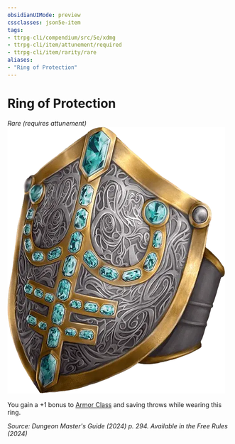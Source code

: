 ```yaml
---
obsidianUIMode: preview
cssclasses: json5e-item
tags:
- ttrpg-cli/compendium/src/5e/xdmg
- ttrpg-cli/item/attunement/required
- ttrpg-cli/item/rarity/rare
aliases: 
- "Ring of Protection"
---
```

# Ring of Protection
*Rare (requires attunement)*  
![](3-Mechanics/CLI/items/img/ring-of-protection.webp#right)


You gain a +1 bonus to [Armor Class](3-Mechanics/CLI/rules/variant-rules/armor-class-xphb.md) and saving throws while wearing this ring.

*Source: Dungeon Master's Guide (2024) p. 294. Available in the Free Rules (2024)*